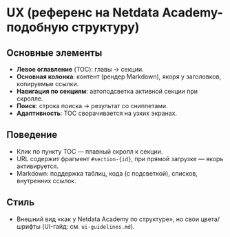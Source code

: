 # UX (референс на Netdata Academy-подобную структуру)

## Основные элементы
- **Левое оглавление** (TOC): главы → секции.
- **Основная колонка**: контент (рендер Markdown), якоря у заголовков, копируемые ссылки.
- **Навигация по секциям**: автоподсветка активной секции при скролле.
- **Поиск**: строка поиска → результат со сниппетами.
- **Адаптивность**: TOC сворачивается на узких экранах.

## Поведение
- Клик по пункту TOC — плавный скролл к секции.
- URL содержит фрагмент `#section-{id}`, при прямой загрузке — якорь активируется.
- Markdown: поддержка таблиц, кода (с подсветкой), списков, внутренних ссылок.

## Стиль
- Внешний вид «как у Netdata Academy по структуре», но свои цвета/шрифты (UI-гайд: см. `ui-guidelines.md`).
